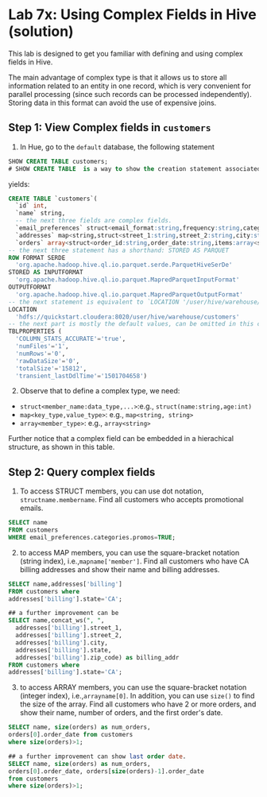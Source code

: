 # Lab 7x: Using Complex Fields in Hive (solution)

This lab is designed to get you familiar with defining and using complex fields in Hive. 

The main advantage of complex type is that it allows us to store all information related to an entity in one record, which is very convenient for parallel processing (since such records can be processed independently). Storing data in this format can avoid the use of expensive joins. 

## Step 1: View Complex fields in `customers`

1. In Hue, go to the `default` database, the following statement

```sql
SHOW CREATE TABLE customers;
# SHOW CREATE TABLE  is a way to show the creation statement associated with a table.
```

yields:

```sql 
CREATE TABLE `customers`(
  `id` int, 
  `name` string, 
  -- the next three fields are complex fields.
  `email_preferences` struct<email_format:string,frequency:string,categories:struct<promos:boolean,surveys:boolean>>, 
  `addresses` map<string,struct<street_1:string,street_2:string,city:string,state:string,zip_code:string>>, 
  `orders` array<struct<order_id:string,order_date:string,items:array<struct<product_id:int,sku:string,name:string,price:double,qty:int>>>>)
-- the next three statement has a shorthand: STORED AS PARQUET
ROW FORMAT SERDE 
  'org.apache.hadoop.hive.ql.io.parquet.serde.ParquetHiveSerDe' 
STORED AS INPUTFORMAT 
  'org.apache.hadoop.hive.ql.io.parquet.MapredParquetInputFormat' 
OUTPUTFORMAT 
  'org.apache.hadoop.hive.ql.io.parquet.MapredParquetOutputFormat'
-- the next statement is equivalent to `LOCATION '/user/hive/warehouse/customers'` in our setting. The `hdfs://quickstart.cloudera:8020` part is the HDFS host URL & port.
LOCATION
  'hdfs://quickstart.cloudera:8020/user/hive/warehouse/customers'
-- the next part is mostly the default values, can be omitted in this case
TBLPROPERTIES (
  'COLUMN_STATS_ACCURATE'='true', 
  'numFiles'='1', 
  'numRows'='0', 
  'rawDataSize'='0', 
  'totalSize'='15812', 
  'transient_lastDdlTime'='1501704658')
```

2. Observe that to define a complex type, we need:

- `struct<member_name:data_type,...>`:e.g., `struct(name:string,age:int)`
- `map<key_type,value_type>`: e.g., `map<string, string>`
- `array<member_type>`: e.g., `array<string>`

Further notice that a complex field can be embedded in a hierachical structure, as shown in this table.  

## Step 2: Query complex fields

1. To access STRUCT members, you can use dot notation, `structname.membername`. Find all customers who accepts promotional emails.

```sql
SELECT name
FROM customers
WHERE email_preferences.categories.promos=TRUE;
```

2. to access MAP members, you can use the square-bracket notation (string index), i.e.,`mapname['member']`. Find all customers who have CA billing addresses and show their name and billing addresses.

```sql
SELECT name,addresses['billing']
FROM customers where 
addresses['billing'].state='CA';

## a further improvement can be
SELECT name,concat_ws(", ", 
  addresses['billing'].street_1,
  addresses['billing'].street_2,
  addresses['billing'].city,
  addresses['billing'].state, 
  addresses['billing'].zip_code) as billing_addr
FROM customers where 
addresses['billing'].state='CA';
```

3. to access ARRAY members, you can use the square-bracket notation (integer index), i.e.,`arrayname[0]`. In addition, you can use `size()` to find the size of the array. Find all customers who have 2 or more orders, and show their name, number of orders, and the first order's date.

```sql
SELECT name, size(orders) as num_orders, 
orders[0].order_date from customers 
where size(orders)>1;

## a further improvement can show last order date.
SELECT name, size(orders) as num_orders, 
orders[0].order_date, orders[size(orders)-1].order_date
from customers 
where size(orders)>1;
```



